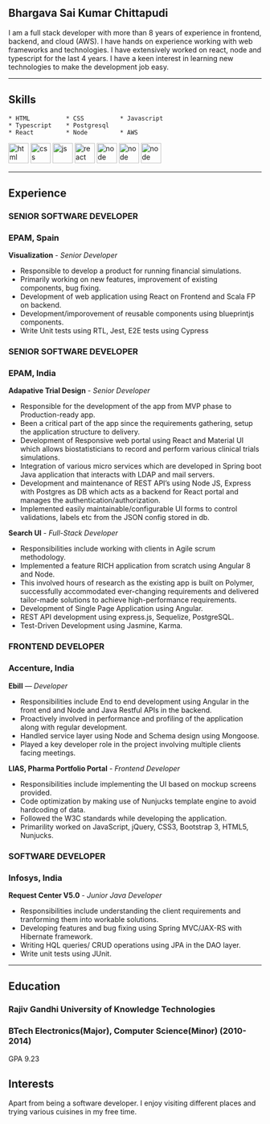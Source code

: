 ## Bhargava Sai Kumar Chittapudi

I am a full stack developer with more than 8 years of experience in frontend, backend, and cloud (AWS). I have hands on experience working with web frameworks and technologies. I have extensively worked on react, node and typescript for the last 4 years. I have a keen interest in learning new technologies to make the development job easy.

---

## Skills
```
* HTML          * CSS          * Javascript
* Typescript    * Postgresql
* React         * Node         * AWS

```

<p align='left'>
  <img src="https://upload.wikimedia.org/wikipedia/commons/thumb/6/61/HTML5_logo_and_wordmark.svg/2048px-HTML5_logo_and_wordmark.svg.png" alt="html" width="40" height="40">
  <img src='https://upload.wikimedia.org/wikipedia/commons/thumb/d/d5/CSS3_logo_and_wordmark.svg/1200px-CSS3_logo_and_wordmark.svg.png' alt="css" width="40" height="40">
  <img src='https://upload.wikimedia.org/wikipedia/commons/thumb/b/ba/Javascript_badge.svg/1200px-Javascript_badge.svg.png' height='40' width='40' alt="js">
   <img src="https://upload.wikimedia.org/wikipedia/commons/thumb/a/a7/React-icon.svg/1280px-React-icon.svg.png" alt="react" width="40" height="40"/>
   <img src="https://www.javatpoint.com/js/nodejs/images/node-js-tutorial.png" alt="node" width="40" height="40"/>
  <img src="https://upload.wikimedia.org/wikipedia/commons/thumb/4/4c/Typescript_logo_2020.svg/1200px-Typescript_logo_2020.svg.png" alt="node" width="40" height="40"/>
  <img src="https://pbs.twimg.com/profile_images/1351573137855373312/NusaOfNL_400x400.jpg" alt="node" width="40" height="40"/>
</p>

---

## Experience

### **SENIOR SOFTWARE DEVELOPER**
### EPAM, Spain

**Visualization** - _Senior Developer_
* Responsible to develop a product for running financial simulations. 
* Primarily working on new features, improvement of existing components, bug fixing.
* Development of web application using React on Frontend and Scala FP on backend.
* Development/imporovement of reusable components using blueprintjs components.
* Write Unit tests using RTL, Jest, E2E tests using Cypress
 
### **SENIOR SOFTWARE DEVELOPER**
### EPAM, India

**Adapative Trial Design** - _Senior Developer_
* Responsible for the development of the app from MVP phase to Production-ready app. 
* Been a critical part of the app since the requirements gathering, setup the application structure to delivery.
* Development of Responsive web portal using React and Material UI which allows biostatisticians to record and perform various clinical trials simulations.
* Integration of various micro services which are developed in Spring boot Java application that interacts with LDAP and mail servers.
* Development and maintenance of REST API’s using Node JS, Express with Postgres as DB which acts as a backend for React portal and manages the authentication/authorization.
* Implemented easily maintainable/configurable UI forms to control validations, labels etc from the JSON config stored in db.

**Search UI** - _Full-Stack Developer_
* Responsibilities include working with clients in Agile scrum methodology. 
* Implemented a feature RICH application from scratch using Angular 8 and Node. 
* This involved hours of research as the existing app is built on Polymer, successfully accommodated ever-changing requirements and delivered tailor-made solutions to achieve high-performance requirements. 
* Development of Single Page Application using Angular.
* REST API development using express.js, Sequelize, PostgreSQL.
* Test-Driven Development using Jasmine, Karma.

### **FRONTEND DEVELOPER**
### Accenture, India

**Ebill** — _Developer_
* Responsibilities include End to end development using Angular in the front end and Node and Java Restful APIs in the backend. 
* Proactively involved in performance and profiling of the application along with regular development. 
* Handled service layer using Node and Schema design using Mongoose. 
* Played a key developer role in the project involving multiple clients facing meetings.

**LIAS, Pharma Portfolio Portal** - _Frontend Developer_

* Responsibilities include implementing the UI based on mockup screens provided. 
* Code optimization by making use of Nunjucks template engine to avoid hardcoding of data. 
* Followed the W3C standards while developing the application. 
* Primarility worked on JavaScript, jQuery, CSS3, Bootstrap 3, HTML5, Nunjucks. 

### **SOFTWARE DEVELOPER**
### Infosys, India

**Request Center V5.0** - _Junior Java Developer_

* Responsibilities include understanding the client requirements and tranforming them into workable solutions. 
* Developing features and bug fixing using Spring MVC/JAX-RS with Hibernate framework. 
* Writing HQL queries/ CRUD operations using JPA in the DAO layer. 
* Write unit tests using JUnit. 

---

## Education

### **Rajiv Gandhi University of Knowledge Technologies**
### BTech Electronics(Major), Computer Science(Minor) (2010- 2014)
GPA 9.23

## Interests

Apart from being a software developer. I enjoy visiting different places and trying various cuisines in my free time.
